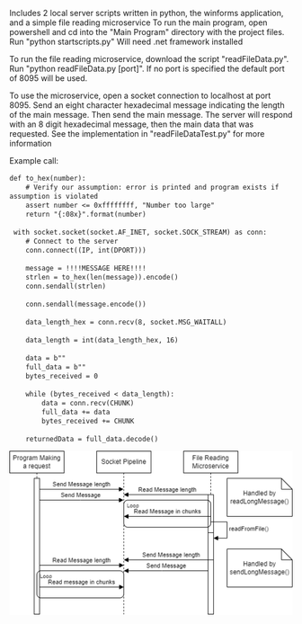 Includes 2 local server scripts written in python, the winforms application, and a simple file reading microservice
To run the main program, open powershell and cd into the "Main Program" directory with the project files. Run "python startscripts.py"
Will need .net framework installed

To run the file reading microservice, download the script "readFileData.py". Run "python readFileData.py [port]". If no port is specified the default port of 8095 will be used.

To use the microservice, open a socket connection to localhost at port 8095. Send an eight character hexadecimal message indicating the length of the main message. Then send the main message.
The server will respond with an 8 digit hexadecimal message, then the main data that was requested. See the implementation in "readFileDataTest.py" for more information

Example call: 

    def to_hex(number):
        # Verify our assumption: error is printed and program exists if assumption is violated
        assert number <= 0xffffffff, "Number too large"
        return "{:08x}".format(number)
        
     with socket.socket(socket.AF_INET, socket.SOCK_STREAM) as conn:
        # Connect to the server
        conn.connect((IP, int(DPORT)))
       
        message = !!!!MESSAGE HERE!!!!
        strlen = to_hex(len(message)).encode()
        conn.sendall(strlen)
      
        conn.sendall(message.encode())

        data_length_hex = conn.recv(8, socket.MSG_WAITALL)
        
        data_length = int(data_length_hex, 16)
        
        data = b""
        full_data = b""
        bytes_received = 0
        
        while (bytes_received < data_length):
            data = conn.recv(CHUNK)
            full_data += data
            bytes_received += CHUNK
        
        returnedData = full_data.decode()

![Microservice UML diagram](https://github.com/tornquistErik/CS361-Software-ENG/blob/main/UML.drawio.png?raw=true)
